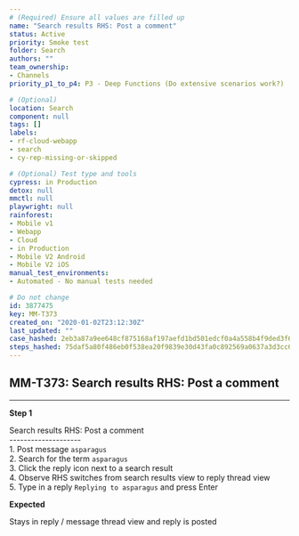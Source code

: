```yaml
---
# (Required) Ensure all values are filled up
name: "Search results RHS: Post a comment"
status: Active
priority: Smoke test
folder: Search
authors: ""
team_ownership: 
- Channels
priority_p1_to_p4: P3 - Deep Functions (Do extensive scenarios work?)

# (Optional)
location: Search
component: null
tags: []
labels: 
- rf-cloud-webapp
- search
- cy-rep-missing-or-skipped

# (Optional) Test type and tools
cypress: in Production
detox: null
mmctl: null
playwright: null
rainforest: 
- Mobile v1
- Webapp
- Cloud
- in Production
- Mobile V2 Android
- Mobile V2 iOS
manual_test_environments: 
- Automated - No manual tests needed

# Do not change
id: 3877475
key: MM-T373
created_on: "2020-01-02T23:12:30Z"
last_updated: ""
case_hashed: 2eb3a87a9ee648cf875168af197aefd1bd501edcf0a4a558b4f9ded3f67c4176f1fa4f015b722ecac0b22a9542e16120
steps_hashed: 75daf5a80f486eb0f538ea20f9839e30d43fa0c892569a0637a3d3cc63a1c1ade02b2f07f829e9cfed13042203a62862
---
```


<!-- (Auto-generated) Based on frontmatter's "key" and "name" -->

## MM-T373: Search results RHS: Post a comment

---

**Step 1**

Search results RHS: Post a comment\
\--------------------\
1\. Post message `asparagus`\
2\. Search for the term `asparagus`\
3\. Click the reply icon next to a search result\
4\. Observe RHS switches from search results view to reply thread view\
5\. Type in a reply `Replying to asparagus` and press Enter

**Expected**

Stays in reply / message thread view and reply is posted
